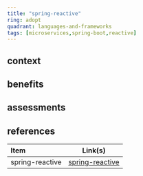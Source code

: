 ```yaml
---
title: "spring-reactive"
ring: adopt
quadrant: languages-and-frameworks
tags: [microservices,spring-boot,reactive]
---
```


## context  

## benefits

## assessments  

## references

| Item | Link(s) |
| :--- | ------- |
|  spring-reactive    |  [spring-reactive](https://github.com/rock-hu/technology_radar/blob/master/docs/spring-reactive.md)       |
